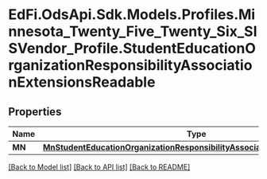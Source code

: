 # EdFi.OdsApi.Sdk.Models.Profiles.Minnesota_Twenty_Five_Twenty_Six_SISVendor_Profile.StudentEducationOrganizationResponsibilityAssociationExtensionsReadable

## Properties

Name | Type | Description | Notes
------------ | ------------- | ------------- | -------------
**MN** | [**MnStudentEducationOrganizationResponsibilityAssociationExtensionReadable**](MnStudentEducationOrganizationResponsibilityAssociationExtensionReadable.md) |  | [optional] 

[[Back to Model list]](../README.md#documentation-for-models) [[Back to API list]](../README.md#documentation-for-api-endpoints) [[Back to README]](../README.md)

